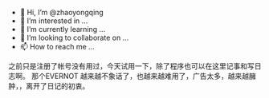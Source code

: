 - 👋 Hi, I’m @zhaoyongqing
- 👀 I’m interested in ...
- 🌱 I’m currently learning ...
- 💞️ I’m looking to collaborate on ...
- 📫 How to reach me ...

<!---
zhaoyongqing/zhaoyongqing is a ✨ special ✨ repository because its `README.md` (this file) appears on your GitHub profile.
You can click the Preview link to take a look at your changes.
--->
之前只是注册了帐号没有用过，今天试用一下，除了程序也可以在这里记事和写日志啊。
那个EVERNOT 越来越不象话了，也越来越难用了，广告太多，越来越臃肿，，离开了日记的初衷。
